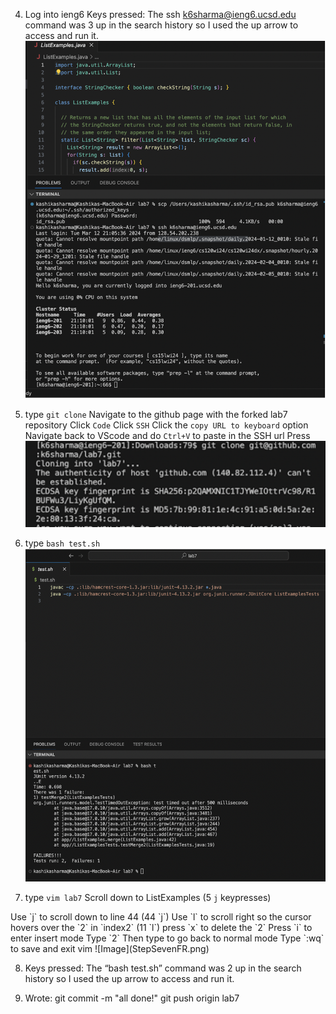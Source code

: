 4. Log into ieng6
Keys pressed: <up><up><up><enter> The ssh k6sharma@ieng6.ucsd.edu command was 3 up in the search history so I used the up arrow to access and run it.
![Image](StepFourFR.png)

5. type `git clone`
Navigate to the github page with the forked lab7 repository 
Click `Code`
Click `SSH`
Click the `copy URL to keyboard` option
Navigate back to VScode and do `Ctrl+V` to paste in the SSH url
Press <enter>
![Image](StepFiveFR.png)

6. type `bash test.sh`
![Image](StepSixFR.png)

7. type `vim lab7`
Scroll down to ListExamples (5 `j` keypresses)
<ENTER>
Use `j` to scroll down to line 44 (44 `j`)
Use `l` to scroll right so the cursor hovers over the `2` in `index2` (11 `l`)
press `x` to delete the `2`
Press `i` to enter insert mode
Type `2`
Then type <ESC> to go back to normal mode
Type `:wq` to save and exit vim
![Image](StepSevenFR.png)

8. Keys pressed: <up><up><enter> The “bash test.sh” command was 2 up in the search history so I used the up arrow to access and run it.

9. Wrote:
git commit -m "all done!"
git push origin lab7




